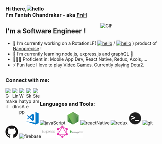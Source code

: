 ### Hi there,<img alt="hello" src="https://github.com/fanish29/fanish29/blob/master/hello.webp" width="25px"><br/> I'm Fanish Chandrakar - aka [FnH][linkedin]

  <img align="right" alt="GIF" src="https://github.com/fanish29/fanish29/blob/master/code.gif?raw=true" width="40%" />

## I'm a Software Engineer !

- 🔭 I’m currently working on a RotationLF( [<img alt="hello" src="https://cdn.jsdelivr.net/npm/simple-icons@v3/icons/apple.svg" width="15px">][linkRotationLF-iOS] / [<img alt="hello" src="https://cdn.jsdelivr.net/npm/simple-icons@v3/icons/android.svg" width="15px">][linkRotationLF-Andriod] ) product of [Nanoprecise][linkNanoprecise] !
- 🌱 I’m currently learning node.js, express.js and graphQL 🤣
- 👨🏼‍💻 Proficient in: Mobile App Dev, React Native, Redux, Axois,....
- ⚡ Fun fact: I love to play [Video Games][linkSteam]. Currently playing Dota2.


### Connect with me:

[<img align="left" width="22px" alt="Gmail"  src="https://cdn.jsdelivr.net/npm/simple-icons@v3/icons/gmail.svg" />][linkGmail]
[<img align="left" width="22px" alt="LinkedIn"  src="https://cdn.jsdelivr.net/npm/simple-icons@v3/icons/linkedin.svg" />][linkedin]
[<img align="left" width="22px" alt="WhatsApp"  src="https://cdn.jsdelivr.net/npm/simple-icons@v3/icons/whatsapp.svg" />][linkWhatsApp]
[<img align="left" width="22px" alt="Skype"  src="https://cdn.jsdelivr.net/npm/simple-icons@v3/icons/skype.svg" />][linkSkype]
[<img align="left" width="22px" alt="Steam"  src="https://cdn.jsdelivr.net/npm/simple-icons@v3/icons/steam.svg" />][linkSteam]

<br/>

### Languages and Tools:

<p align="left">
  <img width="40px" alt="vsCode" src="https://raw.githubusercontent.com/github/explore/80688e429a7d4ef2fca1e82350fe8e3517d3494d/topics/visual-studio-code/visual-studio-code.png" /> 
  <img width="40px" alt="javaScript" src="https://devicons.github.io/devicon/devicon.git/icons/javascript/javascript-original.svg" /> 
  <img width="40px" alt="nodeJS" src="https://raw.githubusercontent.com/github/explore/80688e429a7d4ef2fca1e82350fe8e3517d3494d/topics/nodejs/nodejs.png" /> 
  <img width="40px" alt="reactNative" src="https://reactnative.dev/img/header_logo.svg" /> 
  <img width="40px" alt="redux" src="https://devicons.github.io/devicon/devicon.git/icons/redux/redux-original.svg" />
  <img width="40px" alt="terminal" src="https://raw.githubusercontent.com/github/explore/80688e429a7d4ef2fca1e82350fe8e3517d3494d/topics/terminal/terminal.png" />
  <img width="40px" alt="git" src="https://www.vectorlogo.zone/logos/git-scm/git-scm-icon.svg" /> 
  <img width="40px" alt="gitHub" src="https://raw.githubusercontent.com/github/explore/78df643247d429f6cc873026c0622819ad797942/topics/github/github.png" /> 
  <img width="40px" alt="firebase" src="https://www.vectorlogo.zone/logos/firebase/firebase-icon.svg" /> 
  <img width="40px" alt="expressJS" src="https://raw.githubusercontent.com/github/explore/80688e429a7d4ef2fca1e82350fe8e3517d3494d/topics/express/express.png" />
  <img width="40px" alt="graphQL" src="https://raw.githubusercontent.com/github/explore/80688e429a7d4ef2fca1e82350fe8e3517d3494d/topics/graphql/graphql.png" />
  <img width="40px" alt="mongoDB" src="https://raw.githubusercontent.com/github/explore/80688e429a7d4ef2fca1e82350fe8e3517d3494d/topics/mongodb/mongodb.png" />
</p>

[linkedin]: https://www.linkedin.com/in/fanishchandrakar/
[linkRotationLF-Andriod]: https://play.google.com/store/apps/details?id=com.and_nanoprecise&hl=en_IN/
[linkRotationLF-iOS]: https://appstoreconnect.apple.com/apps/1451521554/appstore/info/
[linkNanoprecise]: https://www.nanoprecisesc.com/
[linkSteam]: https://steamcommunity.com/id/fnh29/
[linkSkype]: https://join.skype.com/invite/f81p8jJSwVQp/
[linkGmail]: mailto:chandrakarfanish@gmail.com
[linkWhatsApp]: https://wa.me/917869761929
